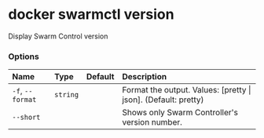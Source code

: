 # docker swarmctl version

<!---MARKER_GEN_START-->
Display Swarm Control version

### Options

| Name             | Type     | Default | Description                                                    |
|:-----------------|:---------|:--------|:---------------------------------------------------------------|
| `-f`, `--format` | `string` |         | Format the output. Values: [pretty \| json]. (Default: pretty) |
| `--short`        |          |         | Shows only Swarm Controller's version number.                  |


<!---MARKER_GEN_END-->

